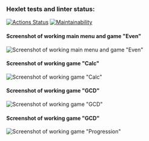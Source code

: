 ### Hexlet tests and linter status:
[![Actions Status](https://github.com/LbnvAI/java-project-61/actions/workflows/hexlet-check.yml/badge.svg)](https://github.com/LbnvAI/java-project-61/actions)
[![Maintainability](https://api.codeclimate.com/v1/badges/77e5304138e1eab9c329/maintainability)](https://codeclimate.com/github/LbnvAI/java-project-61/maintainability)

#### Screenshot of working main menu and game "Even"

![Screenshot of working main menu and game "Even"](https://github.com/LbnvAI/java-project-61/blob/main/screenshots/oddeven.jpg)

#### Screenshot of working game "Calc"

![Screenshot of working game "Calc"](https://github.com/LbnvAI/java-project-61/blob/main/screenshots/calc.jpg)

#### Screenshot of working game "GCD"

![Screenshot of working game "GCD"](https://github.com/LbnvAI/java-project-61/blob/main/screenshots/gcd.jpg)

#### Screenshot of working game "GCD"

![Screenshot of working game "Progression"](https://github.com/LbnvAI/java-project-61/blob/main/screenshots/progression.jpg)
